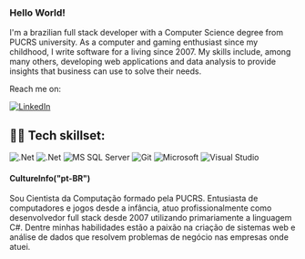 ###  Hello World!

I'm a brazilian full stack developer with a Computer Science degree from PUCRS university. As a computer and gaming enthusiast since my childhood, I write software for a living since 2007.
My skills include, among many others, developing web applications and data analysis to provide insights that business can use to solve their needs.

Reach me on:

<a href="https://www.linkedin.com/in/gldmelo/">![LinkedIn](https://img.shields.io/badge/linkedin-%230077B5.svg?style=plastic&logo=linkedin&logoColor=white)</a>


## 👨‍💻 Tech skillset:

![.Net](https://img.shields.io/badge/C%23-5C2D91?style=plastic&logo=.net&logoColor=white)
![.Net](https://img.shields.io/badge/ASP.NET-5C2D91?style=plastic&logo=.net&logoColor=white)
![MS SQL Server](https://img.shields.io/badge/SQL%20Server-CC2927?style=plastic&logo=microsoft%20sql%20server&logoColor=white)
![Git](https://img.shields.io/badge/git-%23F05033.svg?style=plastic&logo=git&logoColor=white)
![Microsoft](https://img.shields.io/badge/Microsoft-0078D4?style=plastic&logo=microsoft&logoColor=white)
![Visual Studio](https://img.shields.io/badge/Visual%20Studio-5C2D91.svg?style=plastic&logo=visual-studio&logoColor=white)



#### CultureInfo("pt-BR")
Sou Cientista da Computação formado pela PUCRS. Entusiasta de computadores e jogos desde a infância, atuo profissionalmente como desenvolvedor full stack desde 2007 utilizando primariamente a linguagem C#. Dentre minhas habilidades estão a paixão na criação de sistemas web e análise de dados que resolvem problemas de negócio nas empresas onde atuei. 

<!--
**gldmelo/gldmelo** is a ✨ _special_ ✨ repository because its `README.md` (this file) appears on your GitHub profile.

Here are some ideas to get you started:

- 🔭 I’m currently working on ...
- 🌱 I’m currently learning ...
- 👯 I’m looking to collaborate on ...
- 🤔 I’m looking for help with ...
- 💬 Ask me about ...
- 📫 How to reach me: ...
- 😄 Pronouns: ...
- ⚡ Fun fact: ...
-->
